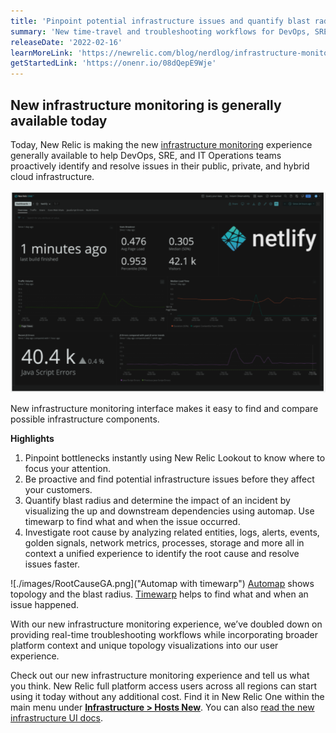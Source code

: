 ```yaml
---
title: 'Pinpoint potential infrastructure issues and quantify blast radius with a new infrastructure monitoring experience'
summary: 'New time-travel and troubleshooting workflows for DevOps, SRE, and IT Ops teams make it possible to quickly pinpoint, isolate, and compare offending on-premises, cloud, or hybrid infrastructure components, determine incident blast radius, and identify root cause.'
releaseDate: '2022-02-16'
learnMoreLink: 'https://newrelic.com/blog/nerdlog/infrastructure-monitoring-in-preview'
getStartedLink: 'https://onenr.io/08dQepE9Wje'
---
```


## New infrastructure monitoring is generally available today
Today, New Relic is making the new [infrastructure monitoring](https://newrelic.com/products/infrastructure) experience generally available to help DevOps, SRE, and IT Operations teams proactively identify and resolve issues in their public, private, and hybrid cloud infrastructure. 

![New infrastructure monitoring user interface](./images/netlify_dashboard_2022-02-09.png  "New infrastructure monitoring user interface")

New infrastructure monitoring interface makes it easy to find and compare possible infrastructure components.

**Highlights**
1. Pinpoint bottlenecks instantly using New Relic Lookout to know where to focus your attention.
2. Be proactive and find potential infrastructure issues before they affect your customers.
3. Quantify blast radius and determine the impact of an incident by visualizing the up and downstream dependencies using automap. Use timewarp to find what and when the issue occurred.
4. Investigate root cause by analyzing related entities, logs, alerts, events, golden signals, network metrics, processes, storage and more all in context a unified experience to identify the root cause and resolve issues faster.

![./images/RootCauseGA.png]("Automap with timewarp")
[Automap](https://docs.newrelic.com/docs/new-relic-one/use-new-relic-one/ui-data/automaps/) shows topology and the blast radius. [Timewarp](https://docs.newrelic.com/docs/new-relic-one/use-new-relic-one/ui-data/automaps/#timewarp-cursor) helps to find what and when an issue happened.

With our new infrastructure monitoring experience, we’ve doubled down on providing real-time troubleshooting workflows while incorporating broader platform context and unique topology visualizations into our user experience.

Check out our new infrastructure monitoring experience and tell us what you think. New Relic full platform access users across all regions can start using it today without any additional cost. Find it in New Relic One within the main menu under **[Infrastructure > Hosts New](https://onenr.io/08dQepE9Wje)**. You can also [read the new infrastructure UI docs](https://docs.newrelic.com/docs/infrastructure/infrastructure-ui-pages/infrastructure-ui-entities/).
